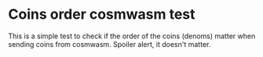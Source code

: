 # Coins order cosmwasm test

This is a simple test to check if the order of the coins (denoms) matter when sending coins from cosmwasm. Spoiler alert, it doesn't matter.